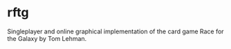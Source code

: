 # rftg
Singleplayer and online graphical implementation of the card game Race for the Galaxy by Tom Lehman.
